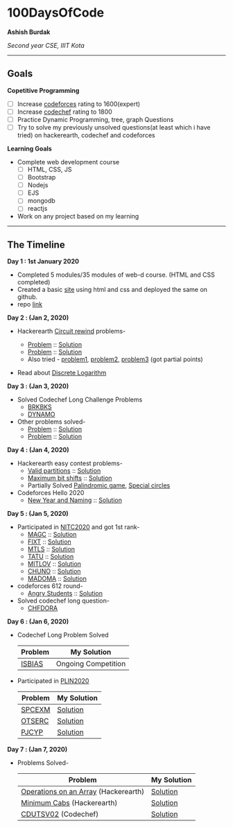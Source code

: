 # 100DaysOfCode

**Ashish Burdak**

*Second year CSE, IIIT Kota*

---

## Goals

**Copetitive Programming**
- [ ] Increase [codeforces](https://www.codeforces.com/profile/abpk) rating to 1600(expert)
- [ ] Increase [codechef](https://www.codechef.com/users/ashishburdak) rating to 1800
- [ ] Practice Dynamic Programming, tree, graph Questions
- [ ] Try to solve my previously unsolved questions(at least which i have tried) on hackerearth, codechef and codeforces

**Learning Goals**

- Complete web development course
  - [ ] HTML, CSS, JS
  - [ ] Bootstrap
  - [ ] Nodejs
  - [ ] EJS
  - [ ] mongodb
  - [ ] reactjs
  
 - Work on any project based on my learning

---

## The Timeline

**Day 1 : 1st January 2020**
- Completed 5 modules/35 modules of web-d course. (HTML and CSS completed)
- Created a basic [site](https://ashishburdak.github.io/My-personal-site/) using html and css and deployed the same
 on github.
 - repo [link](https://github.com/ashishburdak/My-personal-site)
 
 **Day 2 : (Jan 2, 2020)**
 
 - Hackerearth [Circuit rewind](https://www.hackerearth.com/challenges/competitive/december-circuits-19/problems/) problems-
    - [Problem](https://www.hackerearth.com/problem/algorithm/rescuer-2d2495cb/) :: [Solution](https://github.com/ashishburdak/100DaysOfCode/blob/master/ashishburdak/Day2/Rescuer.cpp)
    - [Problem](https://www.hackerearth.com/problem/algorithm/booboo-and-upsolving-dfff75f1/) :: [Solution](https://github.com/ashishburdak/100DaysOfCode/blob/master/ashishburdak/Day2/BooBoo%20and%20Upsolving.cpp)
    - Also tried - [problem1](https://www.hackerearth.com/problem/algorithm/mike-and-fraud-f1e18b0c/), [problem2](https://www.hackerearth.com/practice/data-structures/advanced-data-structures/segment-trees/practice-problems/algorithm/transaction-f9f70f83/), [problem3](https://www.hackerearth.com/problem/algorithm/dexter-plays-with-gp-3767dda6/) (got partial points)
    
 - Read about [Discrete Logarithm](https://cp-algorithms.com/algebra/discrete-log.html)
 
 **Day 3 : (Jan 3, 2020)**
 
 - Solved Codechef Long Challenge Problems 
    - [BRKBKS](https://www.codechef.com/JAN20B/problems/BRKBKS)
    - [DYNAMO](https://www.codechef.com/JAN20B/problems/DYNAMO)
 - Other problems solved-
    - [Problem](https://practice.geeksforgeeks.org/problems/finding-middle-element-in-a-linked-list/1) :: [Solution](https://github.com/ashishburdak/100DaysOfCode/blob/master/ashishburdak/Day3/linked-list-middle-element.cpp)
    - [Problem](https://www.codechef.com/problems/TWONMS) :: [Solution](https://github.com/ashishburdak/100DaysOfCode/blob/master/ashishburdak/Day3/Two%20Numbers.cpp)

  **Day 4 : (Jan 4, 2020)**
  
  - Hackerearth easy contest problems-
      - [Valid partitions](https://www.hackerearth.com/problem/algorithm/groups-of-k-30bb3411/) :: [Solution](https://github.com/ashishburdak/100DaysOfCode/blob/master/ashishburdak/Day4/Valid%20partitions.cpp)
      - [Maximum bit shifts](https://www.hackerearth.com/practice/basic-programming/bit-manipulation/basics-of-bit-manipulation/practice-problems/algorithm/lexicographic-maximum-bit-shift-bbb95118/) :: [Solution](https://github.com/ashishburdak/100DaysOfCode/blob/master/ashishburdak/Day4/Maximum%20bit%20shifts.cpp)
      - Partially Solved [Palindromic game](https://www.hackerearth.com/practice/algorithms/dynamic-programming/introduction-to-dynamic-programming-1/practice-problems/algorithm/palindrome-game-dcf03e89/), [Special circles](https://www.hackerearth.com/problem/algorithm/lovely-circles-db8c1d49/)
   - Codeforces Hello 2020
      - [New Year and Naming](https://codeforces.com/contest/1284/problem/A) :: [Solution](https://github.com/ashishburdak/100DaysOfCode/blob/master/ashishburdak/Day4/New%20Year%20and%20Naming.cpp)
      
   **Day 5 : (Jan 5, 2020)**

   - Participated in [NITC2020](https://www.codechef.com/NITC2020) and got 1st rank-
      - [MAGC](https://www.codechef.com/NITC2020/problems/MAGC) :: [Solution](https://github.com/ashishburdak/100DaysOfCode/blob/master/ashishburdak/Day5/MAGC.cpp)
      - [FIXT](https://www.codechef.com/NITC2020/problems/FIXT) :: [Solution](https://github.com/ashishburdak/100DaysOfCode/blob/master/ashishburdak/Day5/FIXT.cpp)
      - [MTLS](https://www.codechef.com/NITC2020/problems/MTLS) :: [Solution](https://github.com/ashishburdak/100DaysOfCode/blob/master/ashishburdak/Day5/MTLS.cpp)
      - [TATU](https://www.codechef.com/NITC2020/problems/TATU) :: [Solution](https://github.com/ashishburdak/100DaysOfCode/blob/master/ashishburdak/Day5/TATU.cpp)
      - [MITLOV](https://www.codechef.com/NITC2020/problems/MITLOV) :: [Solution](https://github.com/ashishburdak/100DaysOfCode/blob/master/ashishburdak/Day5/MITLOV.cpp)
      - [CHUNO](https://www.codechef.com/NITC2020/problems/CHUNO) :: [Solution](https://github.com/ashishburdak/100DaysOfCode/blob/master/ashishburdak/Day5/CHUNO.cpp)
      - [MADOMA](https://www.codechef.com/NITC2020/problems/MADOMA) :: [Solution](https://github.com/ashishburdak/100DaysOfCode/blob/master/ashishburdak/Day5/MADOMA.cpp)
   - codeforces 612 round-
      - [Angry Students](https://codeforces.com/contest/1287/problem/A) :: [Solution](https://github.com/ashishburdak/100DaysOfCode/blob/master/ashishburdak/Day5/612A.cpp)
   - Solved codechef long question-
      - [CHFDORA](https://www.codechef.com/JAN20B/problems/CHFDORA) 

  **Day 6 : (Jan 6, 2020)**
  
  - Codechef Long Problem Solved
  
    |**Problem**| **My Solution**|
    |-----------|----------------|
    | [ISBIAS](https://www.codechef.com/JAN20B/problems/ISBIAS) | Ongoing Competition |
  - Participated in [PLIN2020](https://www.codechef.com/PLIN2020)
  
    |**Problem**| **My Solution**|
    |-----------|----------------|
    | [SPCEXM](https://www.codechef.com/PLIN2020/problems/SPCEXM) | [Solution](https://github.com/ashishburdak/100DaysOfCode/blob/master/ashishburdak/Day6/SPCEXM.cpp) |
    | [OTSERC](https://www.codechef.com/PLIN2020/problems/OTSERC) | [Solution](https://github.com/ashishburdak/100DaysOfCode/blob/master/ashishburdak/Day6/OTSERC.cpp) |
    | [PJCYP](https://www.codechef.com/PLIN2020/problems/PJCYP) | [Solution](https://github.com/ashishburdak/100DaysOfCode/blob/master/ashishburdak/Day6/PJCYP.cpp) |
   
  **Day 7 : (Jan 7, 2020)**
  
  - Problems Solved-
  
    |**Problem**| **My Solution**|
    |-----------|----------------|
    | [Operations on an Array](https://www.hackerearth.com/practice/algorithms/greedy/basics-of-greedy-algorithms/practice-problems/algorithm/operations-on-an-array-2187f48a/) (Hackerearth) | [Solution](https://github.com/ashishburdak/100DaysOfCode/blob/master/ashishburdak/Day7/Operations%20on%20an%20Array.cpp) |
    | [Minimum Cabs](https://www.hackerearth.com/practice/algorithms/greedy/basics-of-greedy-algorithms/practice-problems/algorithm/minimum-cabs-0798cfa5/) (Hackerearth) | [Solution](https://github.com/ashishburdak/100DaysOfCode/blob/master/ashishburdak/Day7/Minimum%20Cabs.cpp) |
    | [CDUTSV02](https://www.codechef.com/HEST2020/problems/CDUTSV02) (Codechef) | [Solution](https://github.com/ashishburdak/100DaysOfCode/blob/master/ashishburdak/Day7/CDUTSV02.cpp) |
